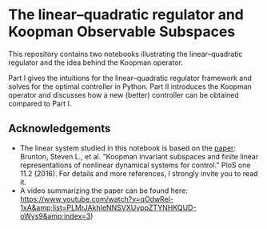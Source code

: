 #  The linear–quadratic regulator and Koopman Observable Subspaces

This repository contains two notebooks illustrating the linear–quadratic regulator
and the idea behind the Koopman operator.

Part I gives the intuitions for the linear–quadratic regulator framework and
solves for the optimal controller in Python. Part II introduces the Koopman
operator and discusses how a new (better) controller can be obtained compared
to Part I.

## Acknowledgements

* The linear system studied in this notebook is based on the [paper](https://arxiv.org/abs/1510.03007): Brunton, Steven L., et al. "Koopman invariant subspaces and finite linear representations of nonlinear dynamical systems for control." PloS one 11.2 (2016). For details and more references, I strongly invite you to read it.
* A video summarizing the paper can be found here: https://www.youtube.com/watch?v=qOdwRel-1xA&amp;list=PLMrJAkhIeNNSVXUvppZTYNHKQUD-oWys9&amp;index=3)
